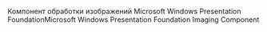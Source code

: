 <span data-ttu-id="7db39-101">Компонент обработки изображений Microsoft Windows Presentation Foundation</span><span class="sxs-lookup"><span data-stu-id="7db39-101">Microsoft Windows Presentation Foundation Imaging Component</span></span>